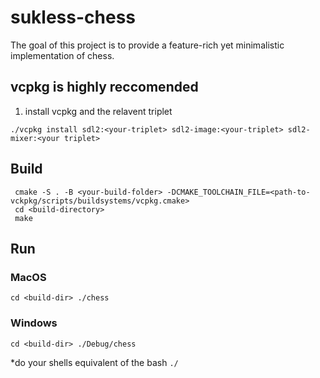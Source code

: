 # sukless-chess
The goal of this project is to provide a feature-rich yet minimalistic implementation of chess.
## vcpkg is highly reccomended
1. install vcpkg and the relavent triplet
```
./vcpkg install sdl2:<your-triplet> sdl2-image:<your-triplet> sdl2-mixer:<your triplet>
```
## Build
```
 cmake -S . -B <your-build-folder> -DCMAKE_TOOLCHAIN_FILE=<path-to-vckpkg/scripts/buildsystems/vcpkg.cmake>
 cd <build-directory>
 make
 ```
 ## Run
 ### MacOS
 
```
cd <build-dir> ./chess
```
### Windows
```
cd <build-dir> ./Debug/chess
```
*do your shells equivalent of the bash ``` ./ ```
